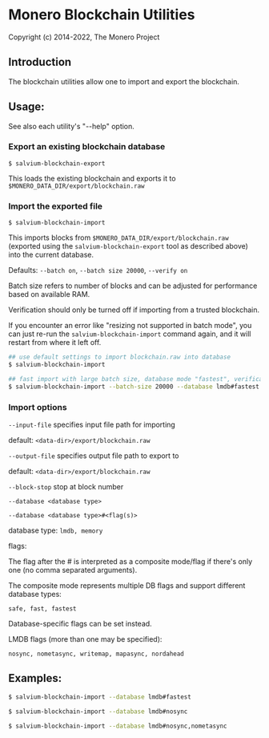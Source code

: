 # Monero Blockchain Utilities

Copyright (c) 2014-2022, The Monero Project

## Introduction

The blockchain utilities allow one to import and export the blockchain.

## Usage:

See also each utility's "--help" option.

### Export an existing blockchain database

`$ salvium-blockchain-export`

This loads the existing blockchain and exports it to `$MONERO_DATA_DIR/export/blockchain.raw`

### Import the exported file

`$ salvium-blockchain-import`

This imports blocks from `$MONERO_DATA_DIR/export/blockchain.raw` (exported using the
`salvium-blockchain-export` tool as described above) into the current database.

Defaults: `--batch on`, `--batch size 20000`, `--verify on`

Batch size refers to number of blocks and can be adjusted for performance based on available RAM.

Verification should only be turned off if importing from a trusted blockchain.

If you encounter an error like "resizing not supported in batch mode", you can just re-run
the `salvium-blockchain-import` command again, and it will restart from where it left off.

```bash
## use default settings to import blockchain.raw into database
$ salvium-blockchain-import

## fast import with large batch size, database mode "fastest", verification off
$ salvium-blockchain-import --batch-size 20000 --database lmdb#fastest --verify off

```

### Import options

`--input-file`
specifies input file path for importing

default: `<data-dir>/export/blockchain.raw`

`--output-file`
specifies output file path to export to

default: `<data-dir>/export/blockchain.raw`

`--block-stop`
stop at block number

`--database <database type>`

`--database <database type>#<flag(s)>`

database type: `lmdb, memory`

flags:

The flag after the # is interpreted as a composite mode/flag if there's only
one (no comma separated arguments).

The composite mode represents multiple DB flags and support different database types:

`safe, fast, fastest`

Database-specific flags can be set instead.

LMDB flags (more than one may be specified):

`nosync, nometasync, writemap, mapasync, nordahead`

## Examples:

```bash
$ salvium-blockchain-import --database lmdb#fastest

$ salvium-blockchain-import --database lmdb#nosync

$ salvium-blockchain-import --database lmdb#nosync,nometasync
```

